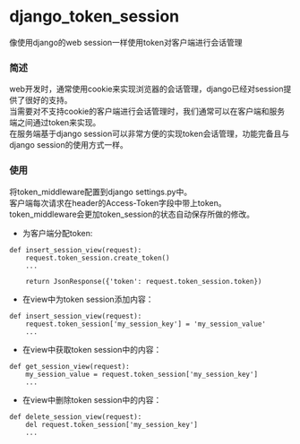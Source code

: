 # django_token_session

像使用django的web session一样使用token对客户端进行会话管理


### 简述

web开发时，通常使用cookie来实现浏览器的会话管理，django已经对session提供了很好的支持。  
当需要对不支持cookie的客户端进行会话管理时，我们通常可以在客户端和服务端之间通过token来实现。  
在服务端基于django session可以非常方便的实现token会话管理，功能完备且与django session的使用方式一样。


### 使用  

将token_middleware配置到django settings.py中。  
客户端每次请求在header的Access-Token字段中带上token。  
token_middleware会更加token_session的状态自动保存所做的修改。

- 为客户端分配token:

```
def insert_session_view(request):  
    request.token_session.create_token()
    ...
    
    return JsonResponse({'token': request.token_session.token})
```

- 在view中为token session添加内容：

```
def insert_session_view(request):  
    request.token_session['my_session_key'] = 'my_session_value'
    ...
```    

- 在view中获取token session中的内容：  

```
def get_session_view(request):  
    my_session_value = request.token_session['my_session_key']
    ...
```

- 在view中删除token session中的内容：  

```
def delete_session_view(request):  
    del request.token_session['my_session_key']
    ...
```
